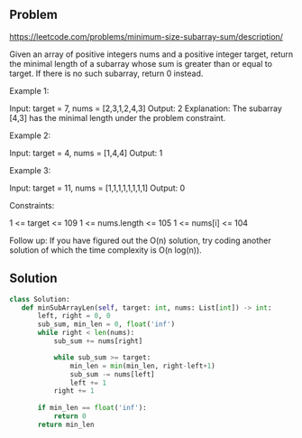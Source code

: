## Problem

https://leetcode.com/problems/minimum-size-subarray-sum/description/

Given an array of positive integers nums and a positive integer target, return the minimal length of a 
subarray
whose sum is greater than or equal to target. If there is no such subarray, return 0 instead.

 

Example 1:

Input: target = 7, nums = [2,3,1,2,4,3]
Output: 2
Explanation: The subarray [4,3] has the minimal length under the problem constraint.

Example 2:

Input: target = 4, nums = [1,4,4]
Output: 1

Example 3:

Input: target = 11, nums = [1,1,1,1,1,1,1,1]
Output: 0
 

Constraints:

1 <= target <= 109
1 <= nums.length <= 105
1 <= nums[i] <= 104
 

Follow up: If you have figured out the O(n) solution, try coding another solution of which the time complexity is O(n log(n)).

## Solution

 ```python
class Solution:
    def minSubArrayLen(self, target: int, nums: List[int]) -> int:
        left, right = 0, 0
        sub_sum, min_len = 0, float('inf')
        while right < len(nums):
            sub_sum += nums[right]

            while sub_sum >= target:
                min_len = min(min_len, right-left+1)
                sub_sum -= nums[left]
                left += 1
            right += 1
        
        if min_len == float('inf'):
            return 0
        return min_len
        
 ```